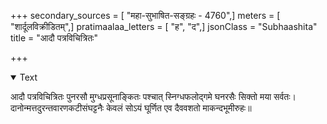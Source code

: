 +++
secondary_sources = [ "महा-सुभाषित-सङ्ग्रहः - 4760",]
meters = [ "शार्दूलविक्रीडितम्",]
pratimaalaa_letters = [ "ह", "द",]
jsonClass = "Subhaashita"
title = "आदौ पत्रविचित्रितः"

+++

<details open><summary>Text</summary>

आदौ पत्रविचित्रितः पुनरसौ मुग्धप्रसूनाङ्कितः पश्चात् स्निग्धफलोद्गमे घनरसैः सिक्तो मया सर्वतः।  
दानोन्मत्तदुरन्तवारणकटीसंघट्टनैः केवलं सोऽयं घूर्णित एव दैववशतो माकन्दभूमीरुहः॥
</details>
